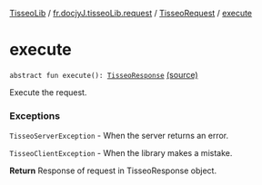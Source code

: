 [TisseoLib](../../index.md) / [fr.docjyJ.tisseoLib.request](../index.md) / [TisseoRequest](index.md) / [execute](./execute.md)

# execute

`abstract fun execute(): `[`TisseoResponse`](../../fr.docjy-j.tisseo-lib.response/-tisseo-response/index.md) [(source)](https://github.com/docjyJ/TisseoLib/tree/master/src/main/kotlin/fr/docjyJ/tisseoLib/request/TisseoRequest.kt#L19)

Execute the request.

### Exceptions

`TisseoServerException` - When the server returns an error.

`TisseoClientException` - When the library makes a mistake.

**Return**
Response of request in TisseoResponse object.


